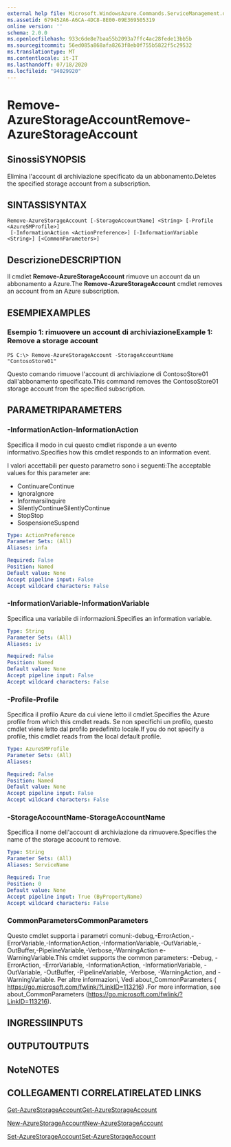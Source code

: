 ```yaml
---
external help file: Microsoft.WindowsAzure.Commands.ServiceManagement.dll-Help.xml
ms.assetid: 679452A6-A6CA-4DC8-8E00-09E369505319
online version: ''
schema: 2.0.0
ms.openlocfilehash: 933c6de8e7baa55b2093a7ffc4ac28fede13bb5b
ms.sourcegitcommit: 56ed085a868afa8263f8eb0f755b5822f5c29532
ms.translationtype: MT
ms.contentlocale: it-IT
ms.lasthandoff: 07/18/2020
ms.locfileid: "94029920"
---
```

# <span data-ttu-id="86f92-101">Remove-AzureStorageAccount</span><span class="sxs-lookup"><span data-stu-id="86f92-101">Remove-AzureStorageAccount</span></span>

## <span data-ttu-id="86f92-102">Sinossi</span><span class="sxs-lookup"><span data-stu-id="86f92-102">SYNOPSIS</span></span>
<span data-ttu-id="86f92-103">Elimina l'account di archiviazione specificato da un abbonamento.</span><span class="sxs-lookup"><span data-stu-id="86f92-103">Deletes the specified storage account from a subscription.</span></span>

## <span data-ttu-id="86f92-104">SINTASSI</span><span class="sxs-lookup"><span data-stu-id="86f92-104">SYNTAX</span></span>

```
Remove-AzureStorageAccount [-StorageAccountName] <String> [-Profile <AzureSMProfile>]
 [-InformationAction <ActionPreference>] [-InformationVariable <String>] [<CommonParameters>]
```

## <span data-ttu-id="86f92-105">Descrizione</span><span class="sxs-lookup"><span data-stu-id="86f92-105">DESCRIPTION</span></span>
<span data-ttu-id="86f92-106">Il cmdlet **Remove-AzureStorageAccount** rimuove un account da un abbonamento a Azure.</span><span class="sxs-lookup"><span data-stu-id="86f92-106">The **Remove-AzureStorageAccount** cmdlet removes an account from an Azure subscription.</span></span>

## <span data-ttu-id="86f92-107">ESEMPI</span><span class="sxs-lookup"><span data-stu-id="86f92-107">EXAMPLES</span></span>

### <span data-ttu-id="86f92-108">Esempio 1: rimuovere un account di archiviazione</span><span class="sxs-lookup"><span data-stu-id="86f92-108">Example 1: Remove a storage account</span></span>
```
PS C:\> Remove-AzureStorageAccount -StorageAccountName "ContosoStore01"
```

<span data-ttu-id="86f92-109">Questo comando rimuove l'account di archiviazione di ContosoStore01 dall'abbonamento specificato.</span><span class="sxs-lookup"><span data-stu-id="86f92-109">This command removes the ContosoStore01 storage account from the specified subscription.</span></span>

## <span data-ttu-id="86f92-110">PARAMETRI</span><span class="sxs-lookup"><span data-stu-id="86f92-110">PARAMETERS</span></span>

### <span data-ttu-id="86f92-111">-InformationAction</span><span class="sxs-lookup"><span data-stu-id="86f92-111">-InformationAction</span></span>
<span data-ttu-id="86f92-112">Specifica il modo in cui questo cmdlet risponde a un evento informativo.</span><span class="sxs-lookup"><span data-stu-id="86f92-112">Specifies how this cmdlet responds to an information event.</span></span>

<span data-ttu-id="86f92-113">I valori accettabili per questo parametro sono i seguenti:</span><span class="sxs-lookup"><span data-stu-id="86f92-113">The acceptable values for this parameter are:</span></span>

- <span data-ttu-id="86f92-114">Continuare</span><span class="sxs-lookup"><span data-stu-id="86f92-114">Continue</span></span>
- <span data-ttu-id="86f92-115">Ignora</span><span class="sxs-lookup"><span data-stu-id="86f92-115">Ignore</span></span>
- <span data-ttu-id="86f92-116">Informarsi</span><span class="sxs-lookup"><span data-stu-id="86f92-116">Inquire</span></span>
- <span data-ttu-id="86f92-117">SilentlyContinue</span><span class="sxs-lookup"><span data-stu-id="86f92-117">SilentlyContinue</span></span>
- <span data-ttu-id="86f92-118">Stop</span><span class="sxs-lookup"><span data-stu-id="86f92-118">Stop</span></span>
- <span data-ttu-id="86f92-119">Sospensione</span><span class="sxs-lookup"><span data-stu-id="86f92-119">Suspend</span></span>

```yaml
Type: ActionPreference
Parameter Sets: (All)
Aliases: infa

Required: False
Position: Named
Default value: None
Accept pipeline input: False
Accept wildcard characters: False
```

### <span data-ttu-id="86f92-120">-InformationVariable</span><span class="sxs-lookup"><span data-stu-id="86f92-120">-InformationVariable</span></span>
<span data-ttu-id="86f92-121">Specifica una variabile di informazioni.</span><span class="sxs-lookup"><span data-stu-id="86f92-121">Specifies an information variable.</span></span>

```yaml
Type: String
Parameter Sets: (All)
Aliases: iv

Required: False
Position: Named
Default value: None
Accept pipeline input: False
Accept wildcard characters: False
```

### <span data-ttu-id="86f92-122">-Profile</span><span class="sxs-lookup"><span data-stu-id="86f92-122">-Profile</span></span>
<span data-ttu-id="86f92-123">Specifica il profilo Azure da cui viene letto il cmdlet.</span><span class="sxs-lookup"><span data-stu-id="86f92-123">Specifies the Azure profile from which this cmdlet reads.</span></span>
<span data-ttu-id="86f92-124">Se non specifichi un profilo, questo cmdlet viene letto dal profilo predefinito locale.</span><span class="sxs-lookup"><span data-stu-id="86f92-124">If you do not specify a profile, this cmdlet reads from the local default profile.</span></span>

```yaml
Type: AzureSMProfile
Parameter Sets: (All)
Aliases: 

Required: False
Position: Named
Default value: None
Accept pipeline input: False
Accept wildcard characters: False
```

### <span data-ttu-id="86f92-125">-StorageAccountName</span><span class="sxs-lookup"><span data-stu-id="86f92-125">-StorageAccountName</span></span>
<span data-ttu-id="86f92-126">Specifica il nome dell'account di archiviazione da rimuovere.</span><span class="sxs-lookup"><span data-stu-id="86f92-126">Specifies the name of the storage account to remove.</span></span>

```yaml
Type: String
Parameter Sets: (All)
Aliases: ServiceName

Required: True
Position: 0
Default value: None
Accept pipeline input: True (ByPropertyName)
Accept wildcard characters: False
```

### <span data-ttu-id="86f92-127">CommonParameters</span><span class="sxs-lookup"><span data-stu-id="86f92-127">CommonParameters</span></span>
<span data-ttu-id="86f92-128">Questo cmdlet supporta i parametri comuni:-debug,-ErrorAction,-ErrorVariable,-InformationAction,-InformationVariable,-OutVariable,-OutBuffer,-PipelineVariable,-Verbose,-WarningAction e-WarningVariable.</span><span class="sxs-lookup"><span data-stu-id="86f92-128">This cmdlet supports the common parameters: -Debug, -ErrorAction, -ErrorVariable, -InformationAction, -InformationVariable, -OutVariable, -OutBuffer, -PipelineVariable, -Verbose, -WarningAction, and -WarningVariable.</span></span> <span data-ttu-id="86f92-129">Per altre informazioni, Vedi about_CommonParameters ( https://go.microsoft.com/fwlink/?LinkID=113216) .</span><span class="sxs-lookup"><span data-stu-id="86f92-129">For more information, see about_CommonParameters (https://go.microsoft.com/fwlink/?LinkID=113216).</span></span>

## <span data-ttu-id="86f92-130">INGRESSI</span><span class="sxs-lookup"><span data-stu-id="86f92-130">INPUTS</span></span>

## <span data-ttu-id="86f92-131">OUTPUT</span><span class="sxs-lookup"><span data-stu-id="86f92-131">OUTPUTS</span></span>

## <span data-ttu-id="86f92-132">Note</span><span class="sxs-lookup"><span data-stu-id="86f92-132">NOTES</span></span>

## <span data-ttu-id="86f92-133">COLLEGAMENTI CORRELATI</span><span class="sxs-lookup"><span data-stu-id="86f92-133">RELATED LINKS</span></span>

[<span data-ttu-id="86f92-134">Get-AzureStorageAccount</span><span class="sxs-lookup"><span data-stu-id="86f92-134">Get-AzureStorageAccount</span></span>](./Get-AzureStorageAccount.md)

[<span data-ttu-id="86f92-135">New-AzureStorageAccount</span><span class="sxs-lookup"><span data-stu-id="86f92-135">New-AzureStorageAccount</span></span>](./New-AzureStorageAccount.md)

[<span data-ttu-id="86f92-136">Set-AzureStorageAccount</span><span class="sxs-lookup"><span data-stu-id="86f92-136">Set-AzureStorageAccount</span></span>](./Set-AzureStorageAccount.md)


